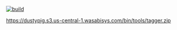 [![build](https://github.com/dustypigtv/Tagger/actions/workflows/release.yml/badge.svg)](https://github.com/dustypigtv/Tagger/actions/workflows/release.yml)

https://dustypig.s3.us-central-1.wasabisys.com/bin/tools/tagger.zip
